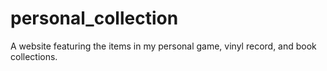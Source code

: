 # personal_collection
A website featuring the items in my personal game, vinyl record, and book collections.
